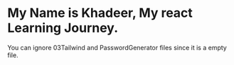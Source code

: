 # My Name is Khadeer, My react Learning Journey.
You can ignore 03Tailwind and PasswordGenerator files since it is a empty file. 